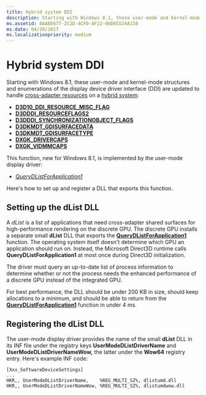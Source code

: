 ```yaml
---
title: Hybrid system DDI
description: Starting with Windows 8.1, these user-mode and kernel-mode structures and enumerations of the display device driver interface (DDI) are updated to handle cross-adapter resources on a hybrid system D3D10_DDI_RESOURCE_MISC_FLAGD3DDDI_RESOURCEFLAGS2D3DDDI_SYNCHRONIZATIONOBJECT_FLAGSD3DKMDT_GDISURFACEDATAD3DKMDT_GDISURFACETYPEDXGK_DRIVERCAPSDXGK_VIDMMCAPSThis function, new for Windows 8.1, is implemented by the user-mode display driver QueryDListForApplication1.
ms.assetid: 8AABE677-2C2D-4CFD-AF22-06D65524A158
ms.date: 04/20/2017
ms.localizationpriority: medium
---
```


# Hybrid system DDI


Starting with Windows 8.1, these user-mode and kernel-mode structures and enumerations of the display device driver interface (DDI) are updated to handle [cross-adapter resources](using-cross-adapter-resources-in-a-hybrid-system.md) on a [hybrid system](using-cross-adapter-resources-in-a-hybrid-system.md):

-   [**D3D10\_DDI\_RESOURCE\_MISC\_FLAG**](https://docs.microsoft.com/windows-hardware/drivers/ddi/d3d10umddi/ne-d3d10umddi-d3d10_ddi_resource_misc_flag)
-   [**D3DDDI\_RESOURCEFLAGS2**](https://docs.microsoft.com/windows-hardware/drivers/ddi/d3dukmdt/ns-d3dukmdt-_d3dddi_resourceflags2)
-   [**D3DDDI\_SYNCHRONIZATIONOBJECT\_FLAGS**](https://docs.microsoft.com/windows-hardware/drivers/ddi/d3dukmdt/ns-d3dukmdt-_d3dddi_synchronizationobject_flags)
-   [**D3DKMDT\_GDISURFACEDATA**](https://docs.microsoft.com/windows-hardware/drivers/ddi/d3dkmdt/ns-d3dkmdt-_d3dkmdt_gdisurfacedata)
-   [**D3DKMDT\_GDISURFACETYPE**](https://docs.microsoft.com/windows-hardware/drivers/ddi/d3dkmdt/ne-d3dkmdt-_d3dkmdt_gdisurfacetype)
-   [**DXGK\_DRIVERCAPS**](https://docs.microsoft.com/windows-hardware/drivers/ddi/d3dkmddi/ns-d3dkmddi-_dxgk_drivercaps)
-   [**DXGK\_VIDMMCAPS**](https://docs.microsoft.com/windows-hardware/drivers/ddi/d3dkmddi/ns-d3dkmddi-_dxgk_vidmmcaps)

This function, new for Windows 8.1, is implemented by the user-mode display driver:

-   [*QueryDListForApplication1*](https://docs.microsoft.com/windows-hardware/drivers/ddi/d3dumddi/nc-d3dumddi-pfnd3dddi_querydlistforapplication1)

Here's how to set up and register a DLL that exports this function.
## <span id="Setting_up_the_dList_DLL"></span><span id="setting_up_the_dlist_dll"></span><span id="SETTING_UP_THE_DLIST_DLL"></span>Setting up the dList DLL


A *dList* is a list of applications that need cross-adapter shared surfaces for high-performance rendering on the discrete GPU. The discrete GPU installs a separate small **dList** DLL that exports the [**QueryDListForApplication1**](https://docs.microsoft.com/windows-hardware/drivers/ddi/d3dumddi/nc-d3dumddi-pfnd3dddi_querydlistforapplication1) function. The operating system itself doesn't determine which GPU an application should run on. Instead, the Microsoft Direct3D runtime calls **QueryDListForApplication1** at most once during Direct3D initialization.

The driver must query an up-to-date list of process information to determine whether or not the process needs the enhanced performance of a discrete GPU instead of the integrated GPU.

For best performance, the DLL should be under 200 KB in size, should keep allocations to a minimum, and should be able to return from the [**QueryDListForApplication1**](https://docs.microsoft.com/windows-hardware/drivers/ddi/d3dumddi/nc-d3dumddi-pfnd3dddi_querydlistforapplication1) function in under 4 ms.

## <span id="Registering_the_dList_DLL"></span><span id="registering_the_dlist_dll"></span><span id="REGISTERING_THE_DLIST_DLL"></span>Registering the dList DLL


The user-mode display driver provides the name of the small **dList** DLL in its INF file under the registry keys **UserModeDListDriverName** and **UserModeDListDriverNameWow,** the latter under the **Wow64** registry entry. Here's example INF code:

```inf
[Xxx_SoftwareDeviceSettings]
...
HKR,, UserModeDListDriverName,    %REG_MULTI_SZ%, dlistumd.dll
HKR,, UserModeDListDriverNameWow, %REG_MULTI_SZ%, dlistumdwow.dll
```

